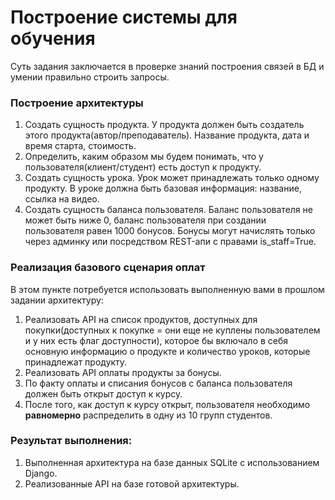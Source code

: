 # Построение системы для обучения

Суть задания заключается в проверке знаний построения связей в БД и умении правильно строить запросы.

### Построение архитектуры

1. Создать сущность продукта. У продукта должен быть создатель этого продукта(автор/преподаватель). Название продукта, дата и время старта, стоимость.
2. Определить, каким образом мы будем понимать, что у пользователя(клиент/студент) есть доступ к продукту.
3. Создать сущность урока. Урок может принадлежать только одному продукту. В уроке должна быть базовая информация: название, ссылка на видео. 
4. Создать сущность баланса пользователя. Баланс пользователя не может быть ниже 0, баланс пользователя при создании пользователя равен 1000 бонусов. Бонусы могут начислять только через админку или посредством REST-апи с правами is_staff=True.

### Реализация базового сценария оплат

В этом пункте потребуется использовать выполненную вами в прошлом задании архитектуру:

1. Реализовать API на список продуктов, доступных для покупки(доступных к покупке = они еще не куплены пользователем и у них есть флаг доступности), которое бы включало в себя основную информацию о продукте и количество уроков, которые принадлежат продукту.
2. Реализовать API оплаты продукты за бонусы.
3. По факту оплаты и списания бонусов с баланса пользователя должен быть открыт доступ к курсу.
4. После того, как доступ к курсу открыт, пользователя необходимо **равномерно** распределить в одну из 10 групп студентов.

### Результат выполнения:

1. Выполненная архитектура на базе данных SQLite с использованием Django.
2. Реализованные API на базе готовой архитектуры.
